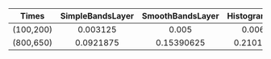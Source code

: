 Times | SimpleBandsLayer | SmoothBandsLayer | HistogramLayer | 
--- |:---:|:---:|:---:|
(100,200) | 0.003125 |0.005 |0.00625 |
(800,650) | 0.0921875 |0.15390625 |0.21015625 |
